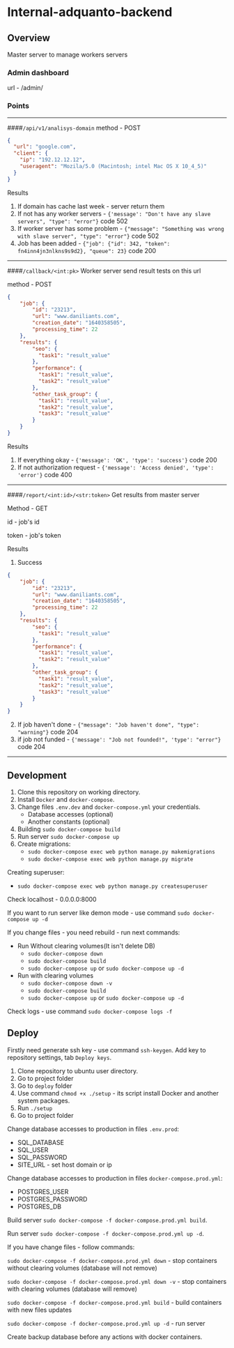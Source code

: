 # Internal-adquanto-backend
## Overview
Master server to manage workers servers
### Admin dashboard
url - /admin/


### Points

---
####`/api/v1/analisys-domain`
method - POST
```json
{
  "url": "google.com",  
  "client": {
    "ip": "192.12.12.12",
    "useragent": "Mozila/5.0 (Macintosh; intel Mac OS X 10_4_5)"
  }
}
```
Results
1. If domain has cache last week - server return them
2. If not has any worker servers - `{'message': "Don't have any slave servers", "type": "error"}` code 502
3. If worker server has some problem - `{"message": "Something was wrong with slave server", "type": "error"}` code 502
4. Job has been added - `{"job": {"id": 342,
   "token": fn4inn4jn3nlkns9s9d2}, "queue": 23}` code 200
---
####`/callback/<int:pk>`
Worker server send result tests on this url

method - POST
```json
{
    "job": {
        "id": "23213",
        "url": "www.daniliants.com",
        "creation_date": "1640358505",
        "processing_time": 22
    },
    "results": {
        "seo": {
          "task1": "result_value"
        },
        "performance": {
          "task1": "result_value",
          "task2": "result_value"
        },
        "other_task_group": {
          "task1": "result_value",
          "task2": "result_value",
          "task3": "result_value"
        }
    }
}
```
Results
1. If everything okay - `{'message': 'OK', 'type': 'success'}` code 200
2. If not authorization request - `{'message': 'Access denied', 'type': 'error'}` code 400
---
####`/report/<int:id>/<str:token>`
Get results from master server

Method - GET

id - job's id

token - job's token

Results
1. Success 
```json
{
    "job": {
        "id": "23213",
        "url": "www.daniliants.com",
        "creation_date": "1640358505",
        "processing_time": 22
    },
    "results": {
        "seo": {
          "task1": "result_value"
        },
        "performance": {
          "task1": "result_value",
          "task2": "result_value"
        },
        "other_task_group": {
          "task1": "result_value",
          "task2": "result_value",
          "task3": "result_value"
        }
    }
}
```
2. If job haven't done - `{"message": "Job haven't done", "type": "warning"}` code 204
3. if job not funded - `{'message': "Job not founded!", 'type': "error"}` code 204
---
## Development
1. Clone this repository on working directory. 
2. Install `Docker` and `docker-compose`.
3. Change files `.env.dev` and `docker-compose.yml` your credentials.
   - Database accesses (optional)
   - Another constants (optional)
4. Building `sudo docker-compose build`
5. Run server `sudo docker-compose up`
6. Create migrations:
   - `sudo docker-compose exec web python manage.py makemigrations`
   - `sudo docker-compose exec web python manage.py migrate`

Creating superuser:
- `sudo docker-compose exec web python manage.py createsuperuser`

Check localhost - 0.0.0.0:8000

If you want to run server like demon mode - use command `sudo docker-compose up -d`

If you change files - you need rebuild - run next commands:

- Run Without clearing volumes(It isn't delete DB)
  - `sudo docker-compose down`
  - `sudo docker-compose build`
  - `sudo docker-compose up` or `sudo docker-compose up -d`
- Run with clearing volumes
  - `sudo docker-compose down -v`
  - `sudo docker-compose build`
  - `sudo docker-compose up` or `sudo docker-compose up -d`

Check logs - use command `sudo docker-compose logs -f`

## Deploy
Firstly need generate ssh key - use command `ssh-keygen`.
Add key to repository settings, tab `Deploy keys`.

1. Clone repository to ubuntu user directory.
2. Go to project folder
3. Go to `deploy` folder
4. Use command `chmod +x ./setup` - its script install Docker and another system packages.
5. Run `./setup`
6. Go to project folder

Change database accesses to production in files `.env.prod`:
- SQL_DATABASE
- SQL_USER
- SQL_PASSWORD
- SITE_URL - set host domain or ip 

Change database accesses to production in files `docker-compose.prod.yml`:
- POSTGRES_USER
- POSTGRES_PASSWORD
- POSTGRES_DB

Build server `sudo docker-compose -f docker-compose.prod.yml build`.

Run server `sudo docker-compose -f docker-compose.prod.yml up -d`.

If you have change files - follow commands:

`sudo docker-compose -f docker-compose.prod.yml down` - stop containers without 
clearing volumes (database will not remove)

`sudo docker-compose -f docker-compose.prod.yml down -v` - stop containers with 
clearing volumes (database will remove)

`sudo docker-compose -f docker-compose.prod.yml build` - build containers with new files updates

`sudo docker-compose -f docker-compose.prod.yml up -d` - run server

Create backup database before any actions with docker containers.